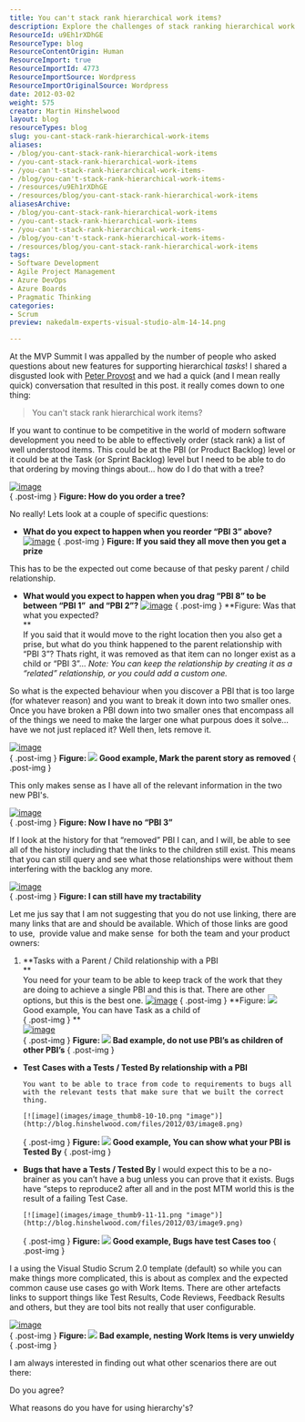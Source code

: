 ```yaml
---
title: You can't stack rank hierarchical work items?
description: Explore the challenges of stack ranking hierarchical work items in software development. Learn effective strategies to enhance your team's productivity and organization.
ResourceId: u9Eh1rXDhGE
ResourceType: blog
ResourceContentOrigin: Human
ResourceImport: true
ResourceImportId: 4773
ResourceImportSource: Wordpress
ResourceImportOriginalSource: Wordpress
date: 2012-03-02
weight: 575
creator: Martin Hinshelwood
layout: blog
resourceTypes: blog
slug: you-cant-stack-rank-hierarchical-work-items
aliases:
- /blog/you-cant-stack-rank-hierarchical-work-items
- /you-cant-stack-rank-hierarchical-work-items
- /you-can't-stack-rank-hierarchical-work-items-
- /blog/you-can't-stack-rank-hierarchical-work-items-
- /resources/u9Eh1rXDhGE
- /resources/blog/you-cant-stack-rank-hierarchical-work-items
aliasesArchive:
- /blog/you-cant-stack-rank-hierarchical-work-items
- /you-cant-stack-rank-hierarchical-work-items
- /you-can't-stack-rank-hierarchical-work-items-
- /blog/you-can't-stack-rank-hierarchical-work-items-
- /resources/blog/you-cant-stack-rank-hierarchical-work-items
tags:
- Software Development
- Agile Project Management
- Azure DevOps
- Azure Boards
- Pragmatic Thinking
categories:
- Scrum
preview: nakedalm-experts-visual-studio-alm-14-14.png

---
```

At the MVP Summit I was appalled by the number of people who asked questions about new features for supporting hierarchical _tasks_! I shared a disgusted look with [Peter Provost](https://www.linkedin.com/in/peterprovost/) and we had a quick (and I mean really quick) conversation that resulted in this post. it really comes down to one thing:

> You can't stack rank hierarchical work items?

If you want to continue to be competitive in the world of modern software development you need to be able to effectively order (stack rank) a list of well understood items. This could be at the PBI (or Product Backlog) level or it could be at the Task (or Sprint Backlog) level but I need to be able to do that ordering by moving things about... how do I do that with a tree?

[![image](images/image_thumb1-1-1.png "image")](http://blog.hinshelwood.com/files/2012/03/image1.png)  
{ .post-img }
**Figure: How do you order a tree?**

No really! Lets look at a couple of specific questions:

- **What do you expect to happen when you reorder “PBI 3” above?**
  [![image](images/image_thumb2-4-4.png "image")](http://blog.hinshelwood.com/files/2012/03/image2.png)
  { .post-img }
  **Figure: If you said they all move then you get a prize**

This has to be the expected out come because of that pesky parent / child relationship.

- **What would you expect to happen when you drag “PBI 8” to be between “PBI 1”  and “PBI 2”?**
  [![image](images/image_thumb3-5-5.png "image")](http://blog.hinshelwood.com/files/2012/03/image3.png)
  { .post-img }
  **Figure: Was that what you expected?  
   **  
   If you said that it would move to the right location then you also get a prise, but what do you think happened to the parent relationship with “PBI 3”? Thats right, it was removed as that item can no longer exist as a child or “PBI 3”…
  _Note: You can keep the relationship by creating it as a “related” relationship, or you could add a custom one._

So what is the expected behaviour when you discover a PBI that is too large (for whatever reason) and you want to break it down into two smaller ones. Once you have broken a PBI down into two smaller ones that encompass all of the things we need to make the larger one what purpous does it solve… have we not just replaced it? Well then, lets remove it.

[![image](images/image_thumb4-6-6.png "image")](http://blog.hinshelwood.com/files/2012/03/image4.png)  
{ .post-img }
**Figure: ![](images/metro-icon-tick-13-13.png) Good example, Mark the parent story as removed**
{ .post-img }

This only makes sense as I have all of the relevant information in the two new PBI's.

[![image](images/image_thumb5-7-7.png "image")](http://blog.hinshelwood.com/files/2012/03/image5.png)  
{ .post-img }
**Figure: Now I have no “PBI 3”**

If I look at the history for that “removed” PBI I can, and I will, be able to see all of the history including that the links to the children still exist. This means that you can still query and see what those relationships were without them interfering with the backlog any more.

[![image](images/image_thumb6-8-8.png "image")](http://blog.hinshelwood.com/files/2012/03/image6.png)  
{ .post-img }
**Figure: I can still have my tractability**

Let me jus say that I am not suggesting that you do not use linking, there are many links that are and should be available. Which of those links are good to use,  provide value and make sense  for both the team and your product owners:

1.  **Tasks with a Parent / Child relationship with a PBI  
     **  
     You need for your team to be able to keep track of the work that they are doing to achieve a single PBI and this is that. There are other options, but this is the best one.
    [![image](images/image_thumb7-9-9.png "image")](http://blog.hinshelwood.com/files/2012/03/image7.png)
    { .post-img }
    **Figure: ![](images/metro-icon-tick-13-13.png) Good example, You can have Task as a child of  
    { .post-img }
    **  
     [![image](images/image_thumb11-3-3.png "image")](http://blog.hinshelwood.com/files/2012/03/image11.png)  
    { .post-img }
    **Figure: ![](images/metro-icon-cross-12-12.png) Bad example, do not use PBI’s as children of other PBI’s**
    { .post-img }

- **Test Cases with a Tests / Tested By relationship with a PBI**

      You want to be able to trace from code to requirements to bugs all with the relevant tests that make sure that we built the correct thing.

      [![image](images/image_thumb8-10-10.png "image")](http://blog.hinshelwood.com/files/2012/03/image8.png)

  { .post-img }
  **Figure: ![](images/metro-icon-tick-13-13.png) Good example, You can show what your PBI is Tested By**
  { .post-img }

- **Bugs that have a Tests / Tested By**
  I would expect this to be a no-brainer as you can’t have a bug unless you can prove that it exists. Bugs have “steps to reproduce2 after all and in the post MTM world this is the result of a failing Test Case.

      [![image](images/image_thumb9-11-11.png "image")](http://blog.hinshelwood.com/files/2012/03/image9.png)

  { .post-img }
  **Figure: ![](images/metro-icon-tick-13-13.png) Good example, Bugs have test Cases too**
  { .post-img }

I a using the Visual Studio Scrum 2.0 template (default) so while you can make things more complicated, this is about as complex and the expected common cause use cases go with Work Items. There are other artefacts links to support things like Test Results, Code Reviews, Feedback Results and others, but they are tool bits not really that user configurable.

[![image](images/image_thumb10-2-2.png "image")](http://blog.hinshelwood.com/files/2012/03/image10.png)  
{ .post-img }
**Figure: ![](images/metro-icon-cross-12-12.png) Bad example, nesting Work Items is very unwieldy**
{ .post-img }

I am always interested in finding out what other scenarios there are out there:

Do you agree?

What reasons do you have for using hierarchy's?
